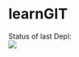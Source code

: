 # learnGIT

Status of last Depl:<br>
<img src="https://github.com/trura1985/learnGIT/workflows/sempl.yml/badge.svg?branch=master"><br>
